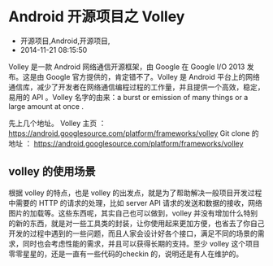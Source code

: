 # Android 开源项目之 Volley
- 开源项目,Android,开源项目,
- 2014-11-21 08:15:50


Volley 是一款 Android 网络通信开源框架，由 Google 在 Google I/O 2013 发布。这是由 Google 官方提供的，肯定错不了。Volley 是 Android 平台上的网络通信库，减少了开发者在网络通信编程过程的工作量，并且提供一个高效，稳定，易用的 API  。Volley 名字的由来：a burst or emission of many things or a large amount at once .


先上几个地址。
    Volley 主页 ：  https://android.googlesource.com/platform/frameworks/volley
    Git clone 的地址 ： https://android.googlesource.com/platform/frameworks/volley 

## volley 的使用场景

根据 volley 的特点，也是 volley 的出发点，就是为了帮助解决一般项目开发过程中需要的 HTTP 的请求的处理，比如 server API 请求的发送和数据的接收，网络图片的加载等。这些东西呢，其实自己也可以做到，volley 并没有增加什么特别的新的东西，就是对一些工具类的封装，让你使用起来更加方便，也省去了你自己开发的过程中遇到的一些问题，而且人家会设计好各个接口，满足不同的场景的需求，同时也会考虑性能的需求，并且可以获得长期的支持。至少 volley 这个项目零零星星的，还是一直有一些代码的checkin 的，说明还是有人在维护的。